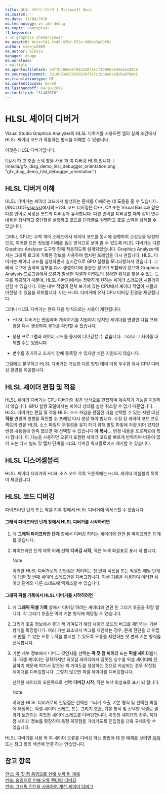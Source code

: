 ```yaml
---
title: HLSL 셰이더 디버거 | Microsoft Docs
ms.custom: ''
ms.date: 11/04/2016
ms.technology: vs-ide-debug
ms.topic: conceptual
f1_keywords:
- vs.graphics.shaderviewer
ms.assetid: 4ccec541-3c49-42bd-972a-686eb3a88fbc
author: mikejo5000
ms.author: mikejo
manager: douge
ms.workload:
- multiple
ms.openlocfilehash: 30f7bc86de6f94a328fa51f499985944e3e10258
ms.sourcegitcommit: 3d10b93eb5b326639f3e5c19b9e6a8d1ba078de1
ms.translationtype: MT
ms.contentlocale: ko-KR
ms.lasthandoff: 04/18/2018
ms.locfileid: "31482076"
---
```

# <a name="hlsl-shader-debugger"></a>HLSL 셰이더 디버거
Visual Studio Graphics Analyzer의 HLSL 디버거를 사용하면 앱의 실제 조건에서 HLSL 셰이더 코드가 작동하는 방식을 이해할 수 있습니다.  
  
 이것은 HLSL 디버거입니다.  
  
 ![감시 하 고 호출 스택 창을 사용 하 여 디버깅 HLSL입니다. ] (media/gfx_diag_demo_hlsl_debugger_orientation.png "gfx_diag_demo_hlsl_debugger_orientation")  
  
## <a name="understanding-the-hlsl-debugger"></a>HLSL 디버거 이해  
 HLSL 디버거는 셰이더 코드에서 발생하는 문제를 이해하는 데 도움을 줄 수 있습니다. [!INCLUDE[vsprvs](../../code-quality/includes/vsprvs_md.md)]에서의 HLSL 코드 디버깅은 C++, C# 또는 Visual Basic과 같은 다른 언어로 작성된 코드의 디버깅과 유사합니다. 다른 언어를 디버깅할 때와 같이 변수 내용을 검사하고 중단점을 설정하고 코드를 단계별로 실행하고 호출 스택을 탐색할 수 있습니다.  
  
 그러나, GPU는 수백 개의 스레드에서 셰이더 코드를 동시에 실행하여 고성능을 달성하므로, 이러한 모든 정보를 이해를 돕는 방식으로 보여 줄 수 있도록 HLSL 디버거는 다른 Graphics Analyzer 도구와 함께 작동하도록 설계되었습니다. Graphics Analyzer에서는 그래픽 로그에 기록된 정보를 사용하여 캡처된 프레임을 다시 만듭니다. HLSL 디버거는 셰이더 코드를 실행하면서 실시간으로 GPU 실행을 모니터링하지 않습니다. 그래픽 로그에 출력의 일부를 다시 생성하기에 충분한 정보가 포함되어 있으며 Graphics Analysis 프로그램에서 오류가 발생한 픽셀과 이벤트의 정확한 위치를 찾을 수 있는 도구를 제공하기 때문에, HLSL 디버거에서는 정확하게 원하는 셰이더 스레드만 시뮬레이션할 수 있습니다. 이는 내부 작업이 전체 보기에 있는 CPU에서 셰이더 작업이 시뮬레이션될 수 있음을 의미합니다. 이는 HLSL 디버거에 유사 CPU 디버깅 환경을 제공합니다.  
  
 그러나 HLSL 디버거는 현재 다음 방식으로는 사용이 제한됩니다.  
  
-   HLSL 디버거는 편집하며 계속하기를 지원하지 않지만 셰이더를 변경한 다음 프레임을 다시 생성하여 결과를 확인할 수 있습니다.  
  
-   응용 프로그램과 셰이더 코드를 동시에 디버깅할 수 없습니다. 그러나 그 사이를 대체할 수는 있습니다.  
  
-   변수를 추가하고 조사식 창에 등록할 수 있지만 식은 지원되지 않습니다.  
  
 그럼에도 불구하고 HLSL 디버거는 가능한 다른 방법 대비 더욱 우수한 유사 CPU 디버깅 환경을 제공합니다.  
  
## <a name="hlsl-shader-edit--apply"></a>HLSL 셰이더 편집 및 적용  
 HLSL 셰이더 디버거는 CPU 디버거와 같은 방식으로 편집하며 계속하기 기능을 지원하지 않습니다. GPU 실행 모델에서는 셰이더 상태를 실행 취소할 수 없기 때문입니다. HLSL 디버거는 편집 및 적용 HLSL 소스 파일을 편집한 다음 선택할 수 있는 지원 대신 **적용** 변경의 영향을 확인할 수 프레임 다시 생성 해야 합니다. 수정 된 셰이더 코드 프로젝트의 원본 HLSL 소스 파일의 무결성을 유지 하기 위해 별도 파일에 저장 되어 있지만 변경 내용을에 만족 했으면 때 선택할 수 있습니다 **에 복사...**  변경 내용을 프로젝트에 복사 합니다. 이 기능을 사용하면 오류가 포함된 셰이더 코드를 빠르게 반복하여 비용이 많이 드는 다시 빌드 및 캡처 단계를 HLSL 디버깅 워크플로에서 제거할 수 있습니다.  
  
## <a name="hlsl-disassembly"></a>HLSL 디스어셈블리  
 HLSL 셰이더 디버거의 HLSL 소스 코드 목록 오른쪽에는 HLSL 셰이더 어셈블리 목록이 제공됩니다.  
  
## <a name="debugging-hlsl-code"></a>HLSL 코드 디버깅  
 파이프라인 단계 또는 픽셀 기록 창에서 HLSL 디버거에 액세스할 수 있습니다.  
  
#### <a name="to-start-the-hlsl-debugger-from-the-graphics-pipeline-stages-window"></a>그래픽 파이프라인 단계 창에서 HLSL 디버거를 시작하려면  
  
1.  에 **그래픽 파이프라인 단계** 창에서 디버깅 하려는 셰이더와 연관 된 파이프라인 단계를 찾습니다.  
  
2.  파이프라인 단계 제목 아래 선택 **디버깅 시작**, 작은 녹색 화살표로 표시 되 합니다.  
  
    > [!NOTE]
    >  이러한 HLSL 디버거로의 진입점은 처리되는 첫 번째 꼭짓점 또는 픽셀인 해당 단계에 대한 첫 번째 셰이더 스레드만을 디버그합니다. 픽셀 기록을 사용하여 이러한 셰이더 단계의 다른 스레드에 액세스할 수 있습니다.  
  
#### <a name="to-start-the-hlsl-debugger-from-the-graphics-pixel-history"></a>그래픽 픽셀 기록에서 HLSL 디버거를 시작하려면  
  
1.  에 **그래픽 픽셀 기록** 창에서 디버깅 하려는 셰이더와 연관 된 그리기 호출을 확장 합니다. 각 그리기 호출은 여러 기본 형식에 해당될 수 있습니다.  
  
2.  그리기 호출 정보에서 결과 색 기여도가 해당 셰이더 코드의 버그를 제안하는 기본 형식을 확장합니다. 여러 기본 요소에서 버그를 제안하는 경우, 문제 진단을 더 어렵게 만들 수 있는 오류 누적을 방지할 수 있도록 오류를 제안하는 첫 번째 기본 형식을 선택합니다.  
  
3.  기본 세부 정보에서 디버그 것인지를 선택는 **꼭 짓 점 셰이더** 또는 **픽셀 셰이더**합니다. 픽셀 셰이더는 정확하지만 꼭짓점 셰이더에서 잘못된 상수를 픽셀 셰이더에 전달하기 때문에 여기서 잘못된 색 기여도를 생성하는 것으로 의심되는 경우 꼭짓점 셰이더를 디버깅합니다. 그렇지 않으면 픽셀 셰이더를 디버깅합니다.  
  
     선택한 셰이더의 오른쪽으로 선택 **디버깅 시작**, 작은 녹색 화살표로 표시 되 합니다.  
  
    > [!NOTE]
    >  이러한 HLSL 디버거로의 진입점은 선택한 그리기 호출, 기본 형식 및 선택한 픽셀에 해당하는 픽셀 셰이더 스레드, 또는 그리기 호출, 기본 형식 및 선택한 픽셀로 결과가 보간되는 꼭짓점 셰이더 스레드를 디버깅합니다. 꼭짓점 셰이더의 경우, 꼭지점 셰이더 정보를 확장하여 특정 꼭짓점을 가리키도록 진입점을 더욱 구체화할 수 있습니다.  
  
 HLSL 디버거를 사용 하 여 셰이더 오류를 디버깅 하는 방법에 대 한 예제를 보려면 [예제](graphics-diagnostics-examples.md) 또는 참고 항목 섹션에 연결 하는 연습입니다.  
  
## <a name="see-also"></a>참고 항목  
 [연습: 꼭 짓 점 음영으로 인해 누락 된 개체](walkthrough-missing-objects-due-to-vertex-shading.md)   
 [연습: 음영으로 인해 오류 렌더링 디버깅](walkthrough-debugging-rendering-errors-due-to-shading.md)   
 [연습: 그래픽 진단을 사용하여 계산 셰이더 디버그](walkthrough-using-graphics-diagnostics-to-debug-a-compute-shader.md)